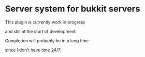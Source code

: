 # Server system for bukkit servers
This plugin is currently work in progress

and still at the start of development.

Completion will probably be in a long time

since I don't have time 24/7.
